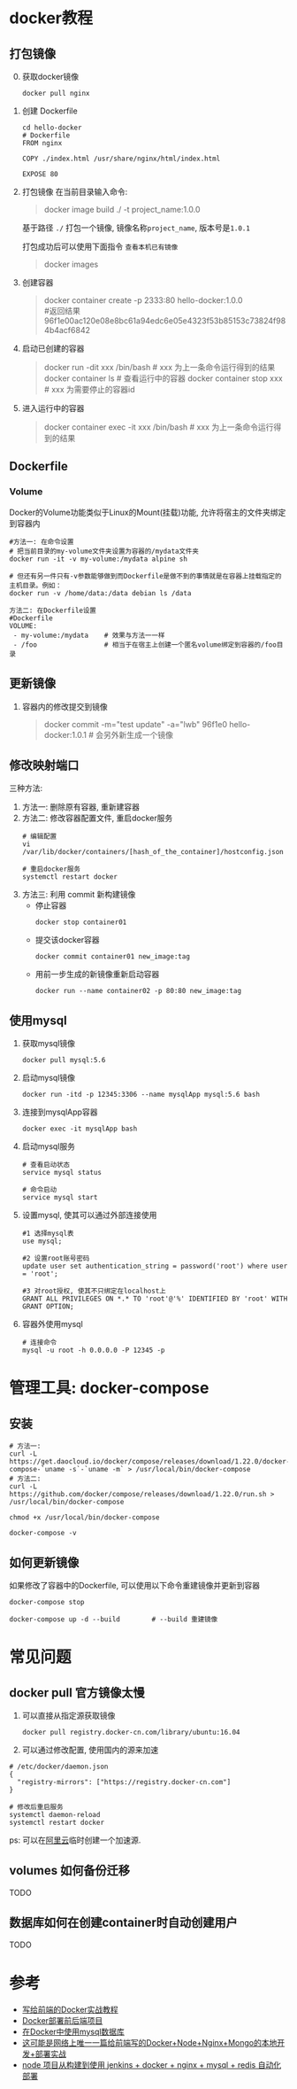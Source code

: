 # docker教程



## 打包镜像
0. 获取docker镜像
    ```
    docker pull nginx
    ```
1. 创建 Dockerfile
    ```
    cd hello-docker
    # Dockerfile
    FROM nginx

    COPY ./index.html /usr/share/nginx/html/index.html

    EXPOSE 80
    ```
2. 打包镜像
    在当前目录输入命令:
    > docker image build ./ -t project_name:1.0.0       

    基于路径 `./` 打包一个镜像, 镜像名称`project_name`, 版本号是`1.0.1`

    打包成功后可以使用下面指令 `查看本机已有镜像`
    > docker images

3. 创建容器
    > docker container create -p 2333:80 hello-docker:1.0.0  
    > #返回结果 96f1e00ac120e08e8bc61a94edc6e05e4323f53b85153c73824f984b4acf6842

4. 启动已创建的容器
    > docker run -dit xxx /bin/bash # xxx 为上一条命令运行得到的结果
    > docker container ls   # 查看运行中的容器
    > docker container stop xxx # xxx 为需要停止的容器id

5. 进入运行中的容器
    > docker container exec -it xxx /bin/bash # xxx 为上一条命令运行得到的结果



## Dockerfile

### Volume
Docker的Volume功能类似于Linux的Mount(挂载)功能, 允许将宿主的文件夹绑定到容器内
```
#方法一: 在命令设置
# 把当前目录的my-volume文件夹设置为容器的/mydata文件夹
docker run -it -v my-volume:/mydata alpine sh

# 但还有另一件只有-v参数能够做到而Dockerfile是做不到的事情就是在容器上挂载指定的主机目录。例如：
docker run -v /home/data:/data debian ls /data

方法二: 在Dockerfile设置
#Dockerfile
VOLUME:
 - my-volume:/mydata    # 效果与方法一一样
 - /foo                 # 相当于在宿主上创建一个匿名volume绑定到容器的/foo目录

```

## 更新镜像

1. 容器内的修改提交到镜像
    > docker commit -m="test update" -a="lwb" 96f1e0 hello-docker:1.0.1 # 会另外新生成一个镜像

## 修改映射端口
三种方法: 
1. 方法一: 删除原有容器, 重新建容器
2. 方法二: 修改容器配置文件, 重启docker服务  
    ```
    # 编辑配置
    vi /var/lib/docker/containers/[hash_of_the_container]/hostconfig.json

    # 重启docker服务
    systemctl restart docker
    ```
3. 方法三: 利用 commit 新构建镜像
    - 停止容器  
        ```
        docker stop container01
        ```
    - 提交该docker容器  
        ```
        docker commit container01 new_image:tag
        ```
    - 用前一步生成的新镜像重新启动容器  
        ```
        docker run --name container02 -p 80:80 new_image:tag
        ```

## 使用mysql
1. 获取mysql镜像
    ```
    docker pull mysql:5.6
    ```
2. 启动mysql镜像
    ```
    docker run -itd -p 12345:3306 --name mysqlApp mysql:5.6 bash
    ```
3. 连接到mysqlApp容器
    ```
    docker exec -it mysqlApp bash
    ```
4. 启动mysql服务
    ```
    # 查看启动状态
    service mysql status

    # 命令启动
    service mysql start
    ```
5. 设置mysql, 使其可以通过外部连接使用
    ```
    #1 选择mysql表
    use mysql;

    #2 设置root账号密码
    update user set authentication_string = password('root') where user = 'root';

    #3 对root授权, 使其不只绑定在localhost上
    GRANT ALL PRIVILEGES ON *.* TO 'root'@'%' IDENTIFIED BY 'root' WITH GRANT OPTION;
    ```
6. 容器外使用mysql
    ```
    # 连接命令
    mysql -u root -h 0.0.0.0 -P 12345 -p
    ```


# 管理工具: docker-compose
## 安装
```
# 方法一:
curl -L https://get.daocloud.io/docker/compose/releases/download/1.22.0/docker-compose-`uname -s`-`uname -m` > /usr/local/bin/docker-compose
# 方法二: 
curl -L https://github.com/docker/compose/releases/download/1.22.0/run.sh > /usr/local/bin/docker-compose

chmod +x /usr/local/bin/docker-compose

docker-compose -v
```

## 如何更新镜像
如果修改了容器中的Dockerfile, 可以使用以下命令重建镜像并更新到容器
```
docker-compose stop

docker-compose up -d --build        # --build 重建镜像
```

# 常见问题
## docker pull 官方镜像太慢
1. 可以直接从指定源获取镜像  
   ```
   docker pull registry.docker-cn.com/library/ubuntu:16.04
   ```
2. 可以通过修改配置, 使用国内的源来加速  
```
# /etc/docker/daemon.json
{
  "registry-mirrors": ["https://registry.docker-cn.com"]
}

# 修改后重启服务
systemctl daemon-reload
systemctl restart docker
```
ps: 可以在[阿里云](https://cr.console.aliyun.com/cn-hangzhou/instances/source)临时创建一个加速源. 

## volumes 如何备份迁移
TODO

## 数据库如何在创建container时自动创建用户
TODO


# 参考

- [写给前端的Docker实战教程](https://zhuanlan.zhihu.com/p/83309276)
- [Docker部署前后端项目](https://juejin.im/post/5cce4b1cf265da0373719819)
- [在Docker中使用mysql数据库](https://www.cnblogs.com/areyouready/p/8948552.html)
- [这可能是网络上唯一一篇给前端写的Docker+Node+Nginx+Mongo的本地开发+部署实战](https://juejin.im/post/5ddb3f85e51d45231576af3c)
- [node 项目从构建到使用 jenkins + docker + nginx + mysql + redis 自动化部署](https://juejin.im/post/5dde46b2e51d4554350715f5)